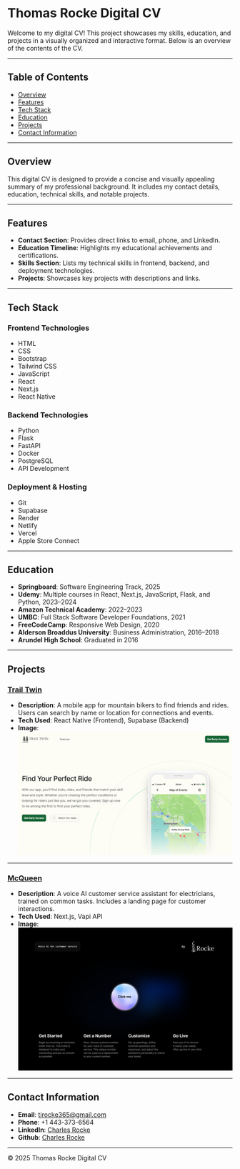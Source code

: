 # Thomas Rocke Digital CV

Welcome to my digital CV! This project showcases my skills, education, and projects in a visually organized and interactive format. Below is an overview of the contents of the CV.

---

## Table of Contents

- [Overview](#overview)
- [Features](#features)
- [Tech Stack](#tech-stack)
- [Education](#education)
- [Projects](#projects)
- [Contact Information](#contact-information)

---

## Overview

This digital CV is designed to provide a concise and visually appealing summary of my professional background. It includes my contact details, education, technical skills, and notable projects.

---

## Features

- **Contact Section**: Provides direct links to email, phone, and LinkedIn.
- **Education Timeline**: Highlights my educational achievements and certifications.
- **Skills Section**: Lists my technical skills in frontend, backend, and deployment technologies.
- **Projects**: Showcases key projects with descriptions and links.

---

## Tech Stack

### Frontend Technologies

- HTML
- CSS
- Bootstrap
- Tailwind CSS
- JavaScript
- React
- Next.js
- React Native

### Backend Technologies

- Python
- Flask
- FastAPI
- Docker
- PostgreSQL
- API Development

### Deployment & Hosting

- Git
- Supabase
- Render
- Netlify
- Vercel
- Apple Store Connect

---

## Education

- **Springboard**: Software Engineering Track, 2025
- **Udemy**: Multiple courses in React, Next.js, JavaScript, Flask, and Python, 2023–2024
- **Amazon Technical Academy**: 2022–2023
- **UMBC**: Full Stack Software Developer Foundations, 2021
- **FreeCodeCamp**: Responsive Web Design, 2020
- **Alderson Broaddus University**: Business Administration, 2016–2018
- **Arundel High School**: Graduated in 2016

---

## Projects

### [Trail Twin](https://apps.apple.com/us/app/trail-twin/id6560107425)

- **Description**: A mobile app for mountain bikers to find friends and rides. Users can search by name or location for connections and events.
- **Tech Used**: React Native (Frontend), Supabase (Backend)
- **Image**:
  ![Trail Twin](trailtwin.png)

---

### [McQueen](https://ai.rocke.so/)

- **Description**: A voice AI customer service assistant for electricians, trained on common tasks. Includes a landing page for customer interactions.
- **Tech Used**: Next.js, Vapi API
- **Image**:
  ![McQueen](mcqueen.png)

---

## Contact Information

- **Email**: [tjrocke365@gmail.com](mailto:tjrocke365@gmail.com)
- **Phone**: +1 443-373-6564
- **LinkedIn**: [Charles Rocke](https://www.linkedin.com/in/charles-rocke-716bb71ab/)
- **Github**: [Charles Rocke](https://github.com/Charles-Rocke)

---

©️ 2025 Thomas Rocke Digital CV
